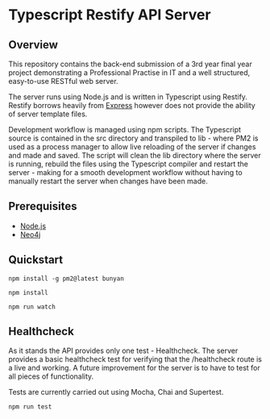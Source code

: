 # Typescript Restify API Server

## Overview

This repository contains the back-end submission of a 3rd year final year project demonstrating a Professional Practise in IT and a well structured, easy-to-use RESTful web server.

The server runs using Node.js and is written in Typescript using Restify. Restify borrows heavily from [Express](https://expressjs.com/) however does not provide the ability of server template files.

Development workflow is managed using npm scripts. The Typescript source is contained in the src directory and transpiled to lib - where PM2 is used as a process manager to allow live reloading of the server if changes and made and saved. The script will clean the lib directory where the server is running, rebuild the files using the Typescript compiler and restart the server - making for a smooth development workflow without having to manually restart the server when changes have been made.

## Prerequisites

- [Node.js](https://nodejs.org/en/)
- [Neo4j](https://neo4j.com/download/)

## Quickstart

    npm install -g pm2@latest bunyan
    
    npm install

    npm run watch

## Healthcheck

As it stands the API provides only one test - Healthcheck. The server provides a basic healthcheck test for verifying that the /healthcheck route is a live and working. A future improvement for the server is to have to test for all pieces of functionality.

Tests are currently carried out using Mocha, Chai and Supertest.

    npm run test

